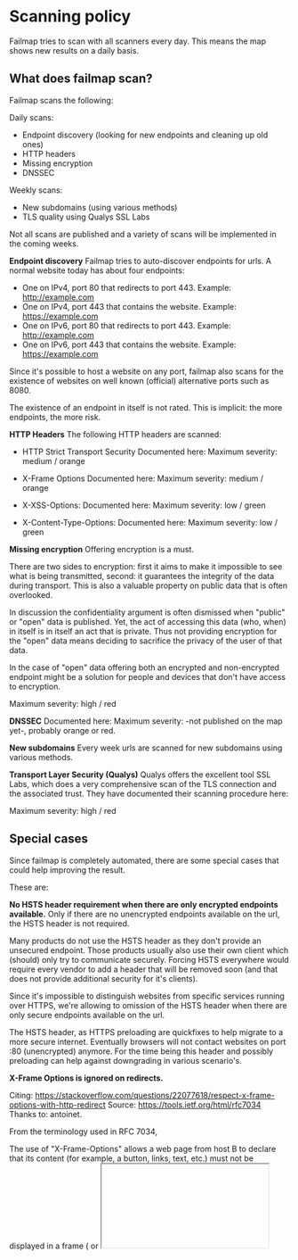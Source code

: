 # Scanning policy

Failmap tries to scan with all scanners every day. This means the map shows new results on a daily basis.


## What does failmap scan?

Failmap scans the following:

Daily scans:

- Endpoint discovery (looking for new endpoints and cleaning up old ones)
- HTTP headers
- Missing encryption
- DNSSEC

Weekly scans:

- New subdomains (using various methods)
- TLS quality using Qualys SSL Labs


Not all scans are published and a variety of scans will be implemented in the coming weeks.


**Endpoint discovery**
Failmap tries to auto-discover endpoints for urls. A normal website today has about four endpoints:

- One on IPv4, port 80 that redirects to port 443. Example: http://example.com
- One on IPv4, port 443 that contains the website. Example: https://example.com
- One on IPv6, port 80 that redirects to port 443. Example: http://example.com
- One on IPv6, port 443 that contains the website. Example: https://example.com

Since it's possible to host a website on any port, failmap also scans for the existence of websites on well known
(official) alternative ports such as 8080.

The existence of an endpoint in itself is not rated. This is implicit: the more endpoints, the more risk.

**HTTP Headers**
The following HTTP headers are scanned:

- HTTP Strict Transport Security
Documented here:
Maximum severity: medium / orange

- X-Frame Options
Documented here:
Maximum severity: medium / orange

- X-XSS-Options:
Documented here:
Maximum severity: low / green

- X-Content-Type-Options:
Documented here:
Maximum severity: low / green

**Missing encryption**
Offering encryption is a must.

There are two sides to encryption: first it aims to make it impossible
to see what is being transmitted, second: it guarantees the integrity of the data during transport. This is also a
valuable property on public data that is often overlooked.

In discussion the confidentiality argument is often dismissed when "public" or "open" data is published. Yet, the act
of accessing this data (who, when) in itself is in itself an act that is private. Thus not providing encryption for
the "open" data means deciding to sacrifice the privacy of the user of that data.

In the case of "open" data offering both an encrypted and non-encrypted endpoint might be a solution for people and
devices that don't have access to encryption.

Maximum severity: high / red

**DNSSEC**
Documented here:
Maximum severity: -not published on the map yet-, probably orange or red.


**New subdomains**
Every week urls are scanned for new subdomains using various methods.

**Transport Layer Security (Qualys)**
Qualys offers the excellent tool SSL Labs, which does a very comprehensive scan of the TLS connection and the associated
trust. They have documented their scanning procedure here:

Maximum severity: high / red


## Special cases

Since failmap is completely automated, there are some special cases that could help improving the result.

These are:

**No HSTS header requirement when there are only encrypted endpoints available.**
Only if there are no unencrypted endpoints available on the url, the HSTS header is not required.

Many products do not use the HSTS header as they don't provide an unsecured endpoint. Those products usually also
use their own client which (should) only try to communicate securely. Forcing HSTS everywhere would require every
vendor to add a header that will be removed soon (and that does not provide additional security for it's clients).

Since it's impossible to distinguish websites from specific services running over HTTPS, we're allowing to omission
of the HSTS header when there are only secure endpoints available on the url.

The HSTS header, as HTTPS preloading are quickfixes to help migrate to a more secure internet. Eventually browsers
will not contact websites on port :80 (unencrypted) anymore. For the time being this header and possibly preloading
can help against downgrading in various scenario's.


**X-Frame Options is ignored on redirects.**

Citing: https://stackoverflow.com/questions/22077618/respect-x-frame-options-with-http-redirect
Source: https://tools.ietf.org/html/rfc7034
Thanks to: antoinet.

From the terminology used in RFC 7034,

The use of "X-Frame-Options" allows a web page from host B to declare that its content (for example, a
button, links, text, etc.) must not be displayed in a frame (<frame> or <iframe>) of another page (e.g.,
from host A). This is done by a policy declared in the HTTP header and enforced by browser implementations
as documented here.

The X-Frame-Options HTTP header field indicates a policy that specifies whether the browser should render
the transmitted resource within a <frame> or an <iframe>. Servers can declare this policy in the header of
their HTTP responses to prevent clickjacking attacks, which ensures that their content is not embedded
into other pages or frames.


Similarly, since a redirect is a flag not to render the content, the content can't be manipulated.
This also means no X-XSS-Protection or X-Content-Type-Options are needed. So just follow all redirects.


## Decency
Failmap scans a lot of domains, subdomains and ulitmately endpoints. It tries to do so with minimum contact, as to
never interfere with operations.

Failmap does not publish issues that can lead to additional risk for either organizations
as for users of those websites. Any more severe issues are handled on a case by case base using responsible disclosure.


## Extra scans
Admins of failmap may choose to run any scan at any moment. For example when handling tickets or on request by the
organization (a re-scan). This doesn't happen too often.
